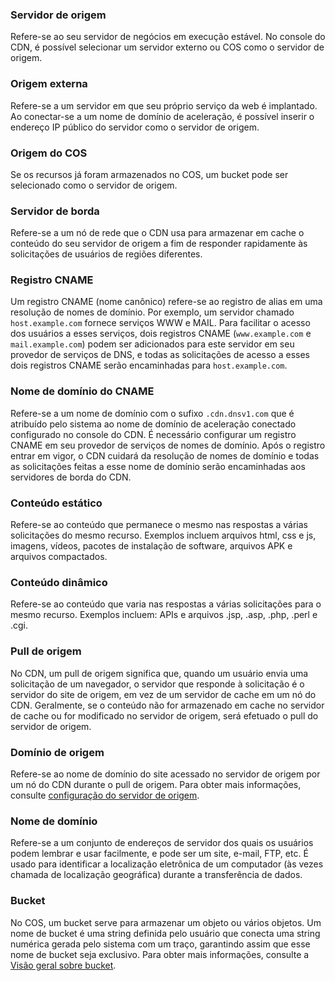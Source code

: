 

### Servidor de origem
Refere-se ao seu servidor de negócios em execução estável. No console do CDN, é possível selecionar um servidor externo ou COS como o servidor de origem.

### Origem externa
Refere-se a um servidor em que seu próprio serviço da web é implantado. Ao conectar-se a um nome de domínio de aceleração, é possível inserir o endereço IP público do servidor como o servidor de origem.

### Origem do COS
Se os recursos já foram armazenados no COS, um bucket pode ser selecionado como o servidor de origem.

### Servidor de borda
Refere-se a um nó de rede que o CDN usa para armazenar em cache o conteúdo do seu servidor de origem a fim de responder rapidamente às solicitações de usuários de regiões diferentes.

### Registro CNAME
Um registro CNAME (nome canônico) refere-se ao registro de alias em uma resolução de nomes de domínio.
Por exemplo, um servidor chamado `host.example.com` fornece serviços WWW e MAIL. Para facilitar o acesso dos usuários a esses serviços, dois registros CNAME (`www.example.com` e `mail.example.com`) podem ser adicionados para este servidor em seu provedor de serviços de DNS, e todas as solicitações de acesso a esses dois registros CNAME serão encaminhadas para `host.example.com`.

### Nome de domínio do CNAME
Refere-se a um nome de domínio com o sufixo `.cdn.dnsv1.com` que é atribuído pelo sistema ao nome de domínio de aceleração conectado configurado no console do CDN. É necessário configurar um registro CNAME em seu provedor de serviços de nomes de domínio. Após o registro entrar em vigor, o CDN cuidará da resolução de nomes de domínio e todas as solicitações feitas a esse nome de domínio serão encaminhadas aos servidores de borda do CDN.

### Conteúdo estático
Refere-se ao conteúdo que permanece o mesmo nas respostas a várias solicitações do mesmo recurso.
Exemplos incluem arquivos html, css e js, imagens, vídeos, pacotes de instalação de software, arquivos APK e arquivos compactados.

### Conteúdo dinâmico
Refere-se ao conteúdo que varia nas respostas a várias solicitações para o mesmo recurso.
Exemplos incluem: APIs e arquivos .jsp, .asp, .php, .perl e .cgi.

### Pull de origem
No CDN, um pull de origem significa que, quando um usuário envia uma solicitação de um navegador, o servidor que responde à solicitação é o servidor do site de origem, em vez de um servidor de cache em um nó do CDN. Geralmente, se o conteúdo não for armazenado em cache no servidor de cache ou for modificado no servidor de origem, será efetuado o pull do servidor de origem.

### Domínio de origem
Refere-se ao nome de domínio do site acessado no servidor de origem por um nó do CDN durante o pull de origem. Para obter mais informações, consulte [configuração do servidor de origem](https://intl.cloud.tencent.com/document/product/228/6289).

### Nome de domínio
Refere-se a um conjunto de endereços de servidor dos quais os usuários podem lembrar e usar facilmente, e pode ser um site, e-mail, FTP, etc. É usado para identificar a localização eletrônica de um computador (às vezes chamada de localização geográfica) durante a transferência de dados.


### Bucket
No COS, um bucket serve para armazenar um objeto ou vários objetos. Um nome de bucket é uma string definida pelo usuário que conecta uma string numérica gerada pelo sistema com um traço, garantindo assim que esse nome de bucket seja exclusivo. Para obter mais informações, consulte a [Visão geral sobre bucket](https://intl.cloud.tencent.com/document/product/436/13312).
